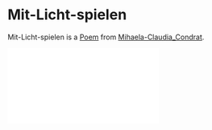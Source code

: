 # Mit-Licht-spielen <a id="0"/>

Mit-Licht-spielen is a [Poem](60005002.md) from [Mihaela-Claudia_Condrat](1971091181.md).

![mit licht spielen](400000222.txt)
